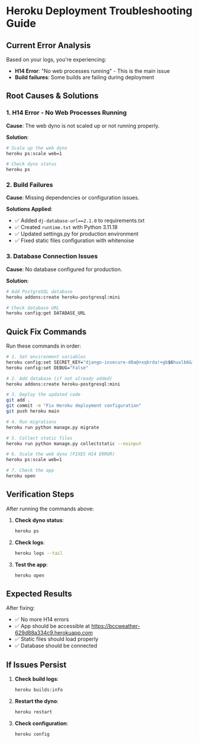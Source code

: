 # Heroku Deployment Troubleshooting Guide

## Current Error Analysis
Based on your logs, you're experiencing:
- **H14 Error**: "No web processes running" - This is the main issue
- **Build failures**: Some builds are failing during deployment

## Root Causes & Solutions

### 1. H14 Error - No Web Processes Running
**Cause**: The web dyno is not scaled up or not running properly.

**Solution**:
```bash
# Scale up the web dyno
heroku ps:scale web=1

# Check dyno status
heroku ps
```

### 2. Build Failures
**Cause**: Missing dependencies or configuration issues.

**Solutions Applied**:
- ✅ Added `dj-database-url==2.1.0` to requirements.txt
- ✅ Created `runtime.txt` with Python 3.11.18
- ✅ Updated settings.py for production environment
- ✅ Fixed static files configuration with whitenoise

### 3. Database Connection Issues
**Cause**: No database configured for production.

**Solution**:
```bash
# Add PostgreSQL database
heroku addons:create heroku-postgresql:mini

# Check database URL
heroku config:get DATABASE_URL
```

## Quick Fix Commands

Run these commands in order:

```bash
# 1. Set environment variables
heroku config:set SECRET_KEY="django-insecure-d0a@+xqkrda!+gb$6huxlb6&fngp+j^gs^#hbb5z*^*iny5g2c"
heroku config:set DEBUG="False"

# 2. Add database (if not already added)
heroku addons:create heroku-postgresql:mini

# 3. Deploy the updated code
git add .
git commit -m "Fix Heroku deployment configuration"
git push heroku main

# 4. Run migrations
heroku run python manage.py migrate

# 5. Collect static files
heroku run python manage.py collectstatic --noinput

# 6. Scale the web dyno (FIXES H14 ERROR)
heroku ps:scale web=1

# 7. Check the app
heroku open
```

## Verification Steps

After running the commands above:

1. **Check dyno status**:
   ```bash
   heroku ps
   ```

2. **Check logs**:
   ```bash
   heroku logs --tail
   ```

3. **Test the app**:
   ```bash
   heroku open
   ```

## Expected Results

After fixing:
- ✅ No more H14 errors
- ✅ App should be accessible at https://bccweather-629d88a334c9.herokuapp.com
- ✅ Static files should load properly
- ✅ Database should be connected

## If Issues Persist

1. **Check build logs**:
   ```bash
   heroku builds:info
   ```

2. **Restart the dyno**:
   ```bash
   heroku restart
   ```

3. **Check configuration**:
   ```bash
   heroku config
   ``` 